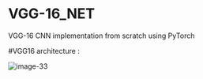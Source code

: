# VGG-16_NET
VGG-16 CNN implementation from scratch using PyTorch


#VGG16 architecture : 

![image-33](https://user-images.githubusercontent.com/113097576/190999418-de93b8e8-04bc-45e0-9ce2-f652df997139.png)
